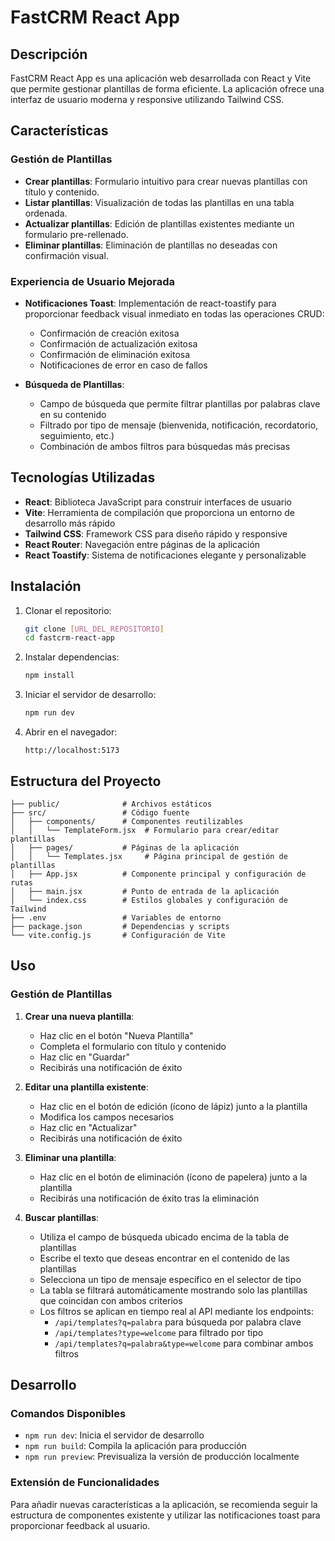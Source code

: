 # FastCRM React App

## Descripción

FastCRM React App es una aplicación web desarrollada con React y Vite que permite gestionar plantillas de forma eficiente. La aplicación ofrece una interfaz de usuario moderna y responsive utilizando Tailwind CSS.

## Características

### Gestión de Plantillas
- **Crear plantillas**: Formulario intuitivo para crear nuevas plantillas con título y contenido.
- **Listar plantillas**: Visualización de todas las plantillas en una tabla ordenada.
- **Actualizar plantillas**: Edición de plantillas existentes mediante un formulario pre-rellenado.
- **Eliminar plantillas**: Eliminación de plantillas no deseadas con confirmación visual.

### Experiencia de Usuario Mejorada
- **Notificaciones Toast**: Implementación de react-toastify para proporcionar feedback visual inmediato en todas las operaciones CRUD:
  - Confirmación de creación exitosa
  - Confirmación de actualización exitosa
  - Confirmación de eliminación exitosa
  - Notificaciones de error en caso de fallos

- **Búsqueda de Plantillas**: 
  - Campo de búsqueda que permite filtrar plantillas por palabras clave en su contenido
  - Filtrado por tipo de mensaje (bienvenida, notificación, recordatorio, seguimiento, etc.)
  - Combinación de ambos filtros para búsquedas más precisas

## Tecnologías Utilizadas

- **React**: Biblioteca JavaScript para construir interfaces de usuario
- **Vite**: Herramienta de compilación que proporciona un entorno de desarrollo más rápido
- **Tailwind CSS**: Framework CSS para diseño rápido y responsive
- **React Router**: Navegación entre páginas de la aplicación
- **React Toastify**: Sistema de notificaciones elegante y personalizable

## Instalación

1. Clonar el repositorio:
   ```bash
   git clone [URL_DEL_REPOSITORIO]
   cd fastcrm-react-app
   ```

2. Instalar dependencias:
   ```bash
   npm install
   ```

3. Iniciar el servidor de desarrollo:
   ```bash
   npm run dev
   ```

4. Abrir en el navegador:
   ```
   http://localhost:5173
   ```

## Estructura del Proyecto

```
├── public/              # Archivos estáticos
├── src/                 # Código fuente
│   ├── components/      # Componentes reutilizables
│   │   └── TemplateForm.jsx  # Formulario para crear/editar plantillas
│   ├── pages/           # Páginas de la aplicación
│   │   └── Templates.jsx     # Página principal de gestión de plantillas
│   ├── App.jsx          # Componente principal y configuración de rutas
│   ├── main.jsx         # Punto de entrada de la aplicación
│   └── index.css        # Estilos globales y configuración de Tailwind
├── .env                 # Variables de entorno
├── package.json         # Dependencias y scripts
└── vite.config.js       # Configuración de Vite
```

## Uso

### Gestión de Plantillas

1. **Crear una nueva plantilla**:
   - Haz clic en el botón "Nueva Plantilla"
   - Completa el formulario con título y contenido
   - Haz clic en "Guardar"
   - Recibirás una notificación de éxito

2. **Editar una plantilla existente**:
   - Haz clic en el botón de edición (ícono de lápiz) junto a la plantilla
   - Modifica los campos necesarios
   - Haz clic en "Actualizar"
   - Recibirás una notificación de éxito

3. **Eliminar una plantilla**:
   - Haz clic en el botón de eliminación (ícono de papelera) junto a la plantilla
   - Recibirás una notificación de éxito tras la eliminación

4. **Buscar plantillas**:
   - Utiliza el campo de búsqueda ubicado encima de la tabla de plantillas
   - Escribe el texto que deseas encontrar en el contenido de las plantillas
   - Selecciona un tipo de mensaje específico en el selector de tipo
   - La tabla se filtrará automáticamente mostrando solo las plantillas que coincidan con ambos criterios
   - Los filtros se aplican en tiempo real al API mediante los endpoints:
     - `/api/templates?q=palabra` para búsqueda por palabra clave
     - `/api/templates?type=welcome` para filtrado por tipo
     - `/api/templates?q=palabra&type=welcome` para combinar ambos filtros

## Desarrollo

### Comandos Disponibles

- `npm run dev`: Inicia el servidor de desarrollo
- `npm run build`: Compila la aplicación para producción
- `npm run preview`: Previsualiza la versión de producción localmente

### Extensión de Funcionalidades

Para añadir nuevas características a la aplicación, se recomienda seguir la estructura de componentes existente y utilizar las notificaciones toast para proporcionar feedback al usuario.

